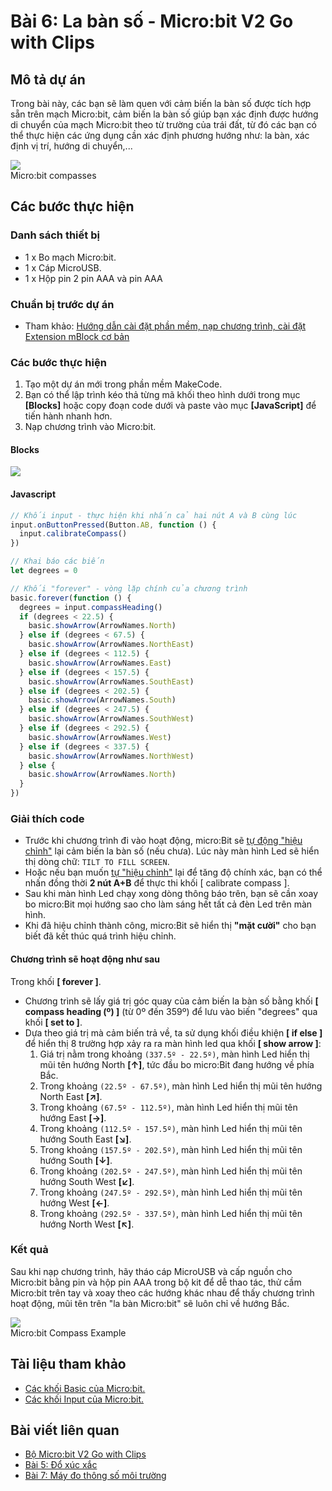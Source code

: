 # Bài 6: La bàn số - Micro:bit V2 Go with Clips

## Mô tả dự án

Trong bài này, các bạn sẽ làm quen với cảm biến la bàn số được tích hợp sẵn trên mạch Micro:bit, cảm biến la bàn số giúp bạn xác định được hướng di chuyển của mạch Micro:bit theo từ trường của trái đất, từ đó các bạn có thể thực hiện các ứng dụng cần xác định phương hướng như: la bàn, xác định vị trí, hướng di chuyển,...

![](/ex/less06/image/01_750px-Microbit_compasses.jpg)   
Micro:bit compasses

## Các bước thực hiện

### Danh sách thiết bị

- 1 x Bo mạch Micro:bit.
- 1 x Cáp MicroUSB.
- 1 x Hộp pin 2 pin AAA và pin AAA

### Chuẩn bị trước dự án

- Tham khảo: [Hướng dẫn cài đặt phần mềm, nạp chương trình, cài đặt Extension mBlock cơ bản](https://github.com/makerlabvn/MakeCode-microbit)

### Các bước thực hiện

1. Tạo một dự án mới trong phần mềm MakeCode.
1. Bạn có thể lập trình kéo thả từng mã khối theo hình dưới trong mục **[Blocks]** hoặc copy đoạn code dưới và paste vào mục **[JavaScript]** để tiến hành nhanh hơn.
1. Nạp chương trình vào Micro:bit.

#### Blocks

![](/ex/less06/image/02_675px-Microbit_V2_Go_Bai_7.png)  

#### Javascript

```js
// Khối input - thực hiện khi nhấn cả hai nút A và B cùng lúc
input.onButtonPressed(Button.AB, function () {
  input.calibrateCompass()
})

// Khai báo các biến
let degrees = 0

// Khối "forever" - vòng lặp chính của chương trình
basic.forever(function () {
  degrees = input.compassHeading()
  if (degrees < 22.5) {
    basic.showArrow(ArrowNames.North)
  } else if (degrees < 67.5) {
    basic.showArrow(ArrowNames.NorthEast)
  } else if (degrees < 112.5) {
    basic.showArrow(ArrowNames.East)
  } else if (degrees < 157.5) {
    basic.showArrow(ArrowNames.SouthEast)
  } else if (degrees < 202.5) {
    basic.showArrow(ArrowNames.South)
  } else if (degrees < 247.5) {
    basic.showArrow(ArrowNames.SouthWest)
  } else if (degrees < 292.5) {
    basic.showArrow(ArrowNames.West)
  } else if (degrees < 337.5) {
    basic.showArrow(ArrowNames.NorthWest)
  } else {
    basic.showArrow(ArrowNames.North)
  }
})
```

### Giải thích code

- Trước khi chương trình đi vào hoạt động, micro:Bit sẽ <u>tự động "hiệu chỉnh"</u> lại cảm biến la bàn số (nếu chưa). Lúc này màn hình Led sẽ hiển thị dòng chữ: `TILT TO FILL SCREEN`.
- Hoặc nếu bạn muốn <u>tự "hiệu chỉnh"</u> lại để tăng độ chính xác, bạn có thể nhấn đồng thời **2 nút A+B** để thực thi khối [ calibrate compass ].
- Sau khi màn hình Led chạy xong dòng thông báo trên, bạn sẽ cần xoay bo micro:Bit mọi hướng sao cho làm sáng hết tất cả đèn Led trên màn hình.
- Khi đã hiệu chỉnh thành công, micro:Bit sẽ hiển thị **"mặt cười"** cho bạn biết đã kết thúc quá trình hiệu chỉnh.

#### Chương trình sẽ hoạt động như sau

Trong khối **[ forever ]**.

- Chương trình sẽ lấy giá trị góc quay của cảm biến la bàn số bằng khối **[ compass heading (º) ]** (từ 0º đến 359º) để lưu vào biến "degrees" qua khối **[ set to ]**.
- Dựa theo giá trị mà cảm biến trả về, ta sử dụng khối điều khiện **[ if else ]** để hiển thị 8 trường hợp xảy ra ra màn hình led qua khối **[ show arrow ]**:
    1. Giá trị nằm trong khoảng `(337.5º - 22.5º)`, màn hình Led hiển thị mũi tên hướng North **[↑]**, tức đầu bo micro:Bit đang hướng về phía Bắc.
    2. Trong khoảng `(22.5º - 67.5º)`, màn hình Led hiển thị mũi tên hướng North East **[↗]**.
    3. Trong khoảng `(67.5º - 112.5º)`, màn hình Led hiển thị mũi tên hướng East **[→]**.
    4. Trong khoảng `(112.5º - 157.5º)`, màn hình Led hiển thị mũi tên hướng South East **[↘]**.
    5. Trong khoảng `(157.5º - 202.5º)`, màn hình Led hiển thị mũi tên hướng South **[↓]**.
    6. Trong khoảng `(202.5º - 247.5º)`, màn hình Led hiển thị mũi tên hướng South West **[↙]**.
    7. Trong khoảng `(247.5º - 292.5º)`, màn hình Led hiển thị mũi tên hướng West **[←]**.
    8. Trong khoảng `(292.5º - 337.5º)`, màn hình Led hiển thị mũi tên hướng North West **[↖]**.

### Kết quả

Sau khi nạp chương trình, hãy tháo cáp MicroUSB và cấp nguồn cho Micro:bit bằng pin và hộp pin AAA trong bộ kit để dễ thao tác, thử cầm Micro:bit trên tay và xoay theo các hướng khác nhau để thấy chương trình hoạt động, mũi tên trên "la bàn Micro:bit" sẽ luôn chỉ về hướng Bắc.

![](/ex/less06/image/03_1050px-Screenshot_2023-07-31_at_13.24.50.png)  
Micro:bit Compass Example

## Tài liệu tham khảo

- [Các khối Basic của Micro:bit.](https://makecode.microbit.org/reference/basic)
- [Các khối Input của Micro:bit.](https://makecode.microbit.org/reference/input)

## Bài viết liên quan

- [Bộ Micro:bit V2 Go with Clips](/README.md)
- [Bài 5: Đổ xúc xắc](/ex/less05/README.md)
- [Bài 7: Máy đo thông số môi trường](/ex/less07/README.md)
